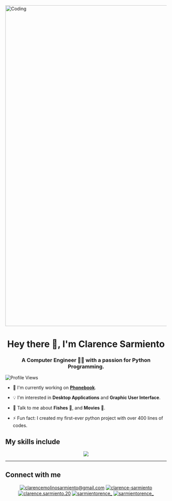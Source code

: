 <img align="center" alt="Coding" width="1000" src="https://cdn.dribbble.com/users/2131993/screenshots/4948736/media/421d4ed2f3d23c73d64d20963f61f422.gif"> 
<h1 align="center"> Hey there 👋, I'm Clarence Sarmiento </h1>
<h3 align="center"> A Computer Engineer 👨‍💻 with a passion for Python Programming. </h3>

![Profile Views](https://komarev.com/ghpvc/?username=clarencesarmiento&style=plastic)

- 🔭 I'm currently working on **[Phonebook](https://github.com/clarencesarmiento/Phonebook)**.
  
- 💡 I'm interested in **Desktop Applications** and **Graphic User Interface**.
  
- 💬 Talk to me about **Fishes** 🐠, and **Movies** 🎥.
  
- ⚡ Fun fact: I created my first-ever python project with over 400 lines of codes.

<h2 align='left'> My skills include</h2>
<p align="center">
  <a href="https://skillicons.dev">
    <img src="https://skillicons.dev/icons?i=py,cpp,java,sqlite,mysql,git,regex,arduino,raspberrypi,stackoverflow,tensorflow,replit,vscode,figma,ps,pr&perline=8" />
  </a>
</p>


-----------------------------------------------------------------------------------------------------------------------------

<h2 align="left">Connect with me</h2>
<p align="center">
<a href="mailto:clarencemolinosarmiento@gmail.com" target="blank"><img align="center" src="https://img.shields.io/badge/Gmail-D14836?style=for-the-badge&logo=gmail&logoColor=white" alt="clarencemolinosarmiento@gmail.com"/></a>
<a href="https://linkedin.com/in/clarence-sarmiento" target="blank"><img align="center" src="https://img.shields.io/badge/LinkedIn-0077B5?style=for-the-badge&logo=linkedin&logoColor=white" alt="clarence-sarmiento"/></a>
<a href="https://fb.com/clarence.sarmiento.20" target="blank"><img align="center" src="https://img.shields.io/badge/Facebook-1877F2?style=for-the-badge&logo=facebook&logoColor=white" alt="clarence.sarmiento.20"/></a>
<a href="https://instagram.com/sarmientorence_" target="blank"><img align="center" src="https://img.shields.io/badge/Instagram-E4405F?style=for-the-badge&logo=instagram&logoColor=white" alt="sarmientorence_" /></a>
<a href="https://twitter.com/sarmientorence_" target="blank"><img align="center" src="https://img.shields.io/badge/Twitter-1DA1F2?style=for-the-badge&logo=twitter&logoColor=white" alt="sarmientorence_"/></a>
</p>
